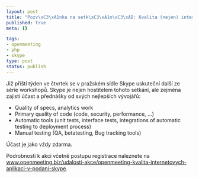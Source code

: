 ```yaml
--- 
layout: post
title: "Pozv\xC3\xA1nka na setk\xC3\xA1n\xC3\xAD: Kvalita (nejen) internetov\xC3\xBDch aplikac\xC3\xAD v pod\xC3\xA1n\xC3\xAD Skype"
published: true
meta: {}

tags: 
- openmeeting
- php
- skype
type: post
status: publish
---
```

Již příští týden ve čtvrtek se v pražském sídle Skype uskuteční další ze série workshopů. Skype je nejen hostitelem tohoto setkání, ale zejména zajistí účast a přednášky od svých nejlepších vývojářů:
<ul>
	<li>Quality of specs, analytics work</li>
	<li>Primary quality of code (code, security, performance, ...)</li>
	<li>Automatic tools (unit tests, interface tests, integrations of automatic testing to deployment process)</li>
	<li>Manual testing (QA, betatesting, Bug tracking tools)</li>
</ul>
Účast je jako vždy zdarma.

Podrobnosti k akci včetně postupu registrace naleznete na<a HREF="http://www.openmeeting.biz/udalosti-akce/openmeeting-kvalita-internetovych-aplikaci-v-podani-skype"> www.openmeeting.biz/udalosti-akce/openmeeting-kvalita-internetovych-aplikaci-v-podani-skype</a>.
